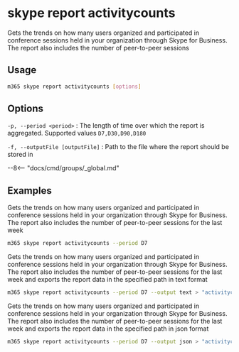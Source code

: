 # skype report activitycounts

Gets the trends on how many users organized and participated in conference sessions held in your organization through Skype for Business. The report also includes the number of peer-to-peer sessions

## Usage

```sh
m365 skype report activitycounts [options]
```

## Options

`-p, --period <period>`
: The length of time over which the report is aggregated. Supported values `D7,D30,D90,D180`

`-f, --outputFile [outputFile]`
: Path to the file where the report should be stored in

--8<-- "docs/cmd/groups/_global.md"

## Examples

Gets the trends on how many users organized and participated in conference sessions held in your organization through Skype for Business. The report also includes the number of peer-to-peer sessions for the last week

```sh
m365 skype report activitycounts --period D7
```

Gets the trends on how many users organized and participated in conference sessions held in your organization through Skype for Business. The report also includes the number of peer-to-peer sessions for the last week and exports the report data in the specified path in text format

```sh
m365 skype report activitycounts --period D7 --output text > "activitycounts.txt"
```

Gets the trends on how many users organized and participated in conference sessions held in your organization through Skype for Business. The report also includes the number of peer-to-peer sessions for the last week and exports the report data in the specified path in json format

```sh
m365 skype report activitycounts --period D7 --output json > "activitycounts.json"
```
